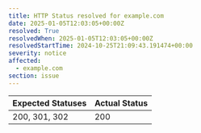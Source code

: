 ```yaml
---
title: HTTP Status resolved for example.com
date: 2025-01-05T12:03:05+00:00Z
resolved: True
resolvedWhen: 2025-01-05T12:03:05+00:00Z
resolvedStartTime: 2024-10-25T21:09:43.191474+00:00
severity: notice
affected:
  - example.com
section: issue
---
```


| Expected Statuses | Actual Status  |
|-------------------|----------------|
| 200, 301, 302 | 200 |
